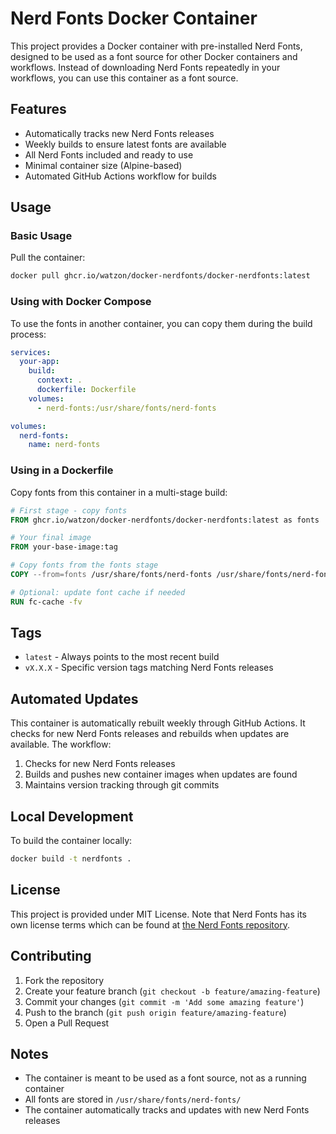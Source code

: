 # Nerd Fonts Docker Container

This project provides a Docker container with pre-installed Nerd Fonts, designed to be used as a font source for other Docker containers and workflows. Instead of downloading Nerd Fonts repeatedly in your workflows, you can use this container as a font source.

## Features

- Automatically tracks new Nerd Fonts releases
- Weekly builds to ensure latest fonts are available
- All Nerd Fonts included and ready to use
- Minimal container size (Alpine-based)
- Automated GitHub Actions workflow for builds

## Usage

### Basic Usage

Pull the container:

```bash
docker pull ghcr.io/watzon/docker-nerdfonts/docker-nerdfonts:latest
```

### Using with Docker Compose

To use the fonts in another container, you can copy them during the build process:

```yaml
services:
  your-app:
    build:
      context: .
      dockerfile: Dockerfile
    volumes:
      - nerd-fonts:/usr/share/fonts/nerd-fonts

volumes:
  nerd-fonts:
    name: nerd-fonts
```

### Using in a Dockerfile

Copy fonts from this container in a multi-stage build:

```dockerfile
# First stage - copy fonts
FROM ghcr.io/watzon/docker-nerdfonts/docker-nerdfonts:latest as fonts

# Your final image
FROM your-base-image:tag

# Copy fonts from the fonts stage
COPY --from=fonts /usr/share/fonts/nerd-fonts /usr/share/fonts/nerd-fonts

# Optional: update font cache if needed
RUN fc-cache -fv
```

## Tags

- `latest` - Always points to the most recent build
- `vX.X.X` - Specific version tags matching Nerd Fonts releases

## Automated Updates

This container is automatically rebuilt weekly through GitHub Actions. It checks for new Nerd Fonts releases and rebuilds when updates are available. The workflow:

1. Checks for new Nerd Fonts releases
2. Builds and pushes new container images when updates are found
3. Maintains version tracking through git commits

## Local Development

To build the container locally:

```bash
docker build -t nerdfonts .
```

## License

This project is provided under MIT License. Note that Nerd Fonts has its own license terms which can be found at [the Nerd Fonts repository](https://github.com/ryanoasis/nerd-fonts).

## Contributing

1. Fork the repository
2. Create your feature branch (`git checkout -b feature/amazing-feature`)
3. Commit your changes (`git commit -m 'Add some amazing feature'`)
4. Push to the branch (`git push origin feature/amazing-feature`)
5. Open a Pull Request

## Notes

- The container is meant to be used as a font source, not as a running container
- All fonts are stored in `/usr/share/fonts/nerd-fonts/`
- The container automatically tracks and updates with new Nerd Fonts releases 